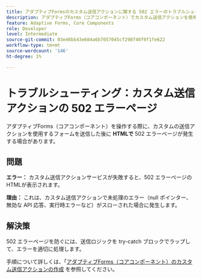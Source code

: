 ```yaml
---
title: アダプティブFormsのカスタム送信アクションに関する 502 エラーのトラブルシューティング
description: アダプティブForms（コアコンポーネント）でカスタム送信アクションを使用する際に発生する 502 エラーページを特定し解決する方法を説明します。 このガイドでは、未処理の例外など、一般的な原因を説明し、解決手順を示します。
feature: Adaptive Forms, Core Components
role: Developer
level: Intermediate
source-git-commit: 03e46bb43e684a6b7057045cf298f40f9f1fe622
workflow-type: tm+mt
source-wordcount: '146'
ht-degree: 1%

---
```



# トラブルシューティング：カスタム送信アクションの 502 エラーページ

アダプティブForms（コアコンポーネント）を操作する際に、カスタムの送信アクションを使用するフォームを送信した後に **HTMLで** 502 エラーページが発生する場合があります。

## 問題

**エラー：** カスタム送信アクションサービスが失敗すると、502 エラーページのHTMLが表示されます。

**理由：** これは、カスタム送信アクションで未処理のエラー（null ポインター、無効な API 応答、実行時エラーなど）がスローされた場合に発生します。

## 解決策

502 エラーページを防ぐには、送信ロジックを try-catch ブロックでラップして、エラーを適切に処理します。

手順について詳しくは、「[&#x200B; アダプティブForms（コアコンポーネント）のカスタム送信アクションの作成 &#x200B;](/help/forms/custom-submit-action-for-adaptive-forms-based-on-core-components.md) を参照してください。
